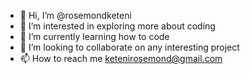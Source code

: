 - 👋 Hi, I’m @rosemondketeni
- 👀 I’m interested in exploring more about coding
- 🌱 I’m currently learning how to code
- 💞️ I’m looking to collaborate on any interesting project
- 📫 How to reach me ketenirosemond@gmail.com

<!---
rosemondketeni/rosemondketeni is a ✨ special ✨ repository because its `README.md` (this file) appears on your GitHub profile.
You can click the Preview link to take a look at your changes.
--->
